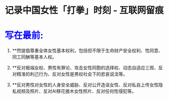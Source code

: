 # 记录中国女性「打拳」时刻 - 互联网留痕

# <font color=blue>**写在最前:**</font>
1. **然提倡尊重全体女性基本权利，包括但不限于生命财产安全权利、性同意、同工同酬等基本人权。

2. **反对极端女权、男性有罪论、攻击女性同胞的选择权、动态自适应三观、反对精准的利己行为、反对女性是男权社会下的悲哀说法等。

3. **反对男性对女性的人身安全威胁、反对公开造谣女性、反对私自上传女性隐私视频及照片、反对AI移花接木女性照片、反对任何性侵犯等。



